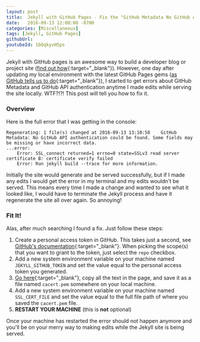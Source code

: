 ```yaml
---
layout: post
title:  Jekyll with GitHub Pages - Fix the "GitHub Metadata No GitHub API authentication could be found" Error
date:   2016-09-13 12:00:00 -0700
categories: [Miscellaneous]
tags: [Jekyll, GitHub Pages]
githubUrl: 
youtubeId: 1bQqkyvH5ps
---
```


Jekyll with GitHub pages is an awesome way to build a developer blog or project site ([find out how](http://knightcodes.com/miscellaneous/2016/04/25/jekyll-on-windows.html){:target="_blank"}). However, one day after updating my local environment with the latest GitHub Pages gems ([as GitHub tells us to do](https://help.github.com/articles/setting-up-your-github-pages-site-locally-with-jekyll/#keeping-your-site-up-to-date-with-the-github-pages-gem){:target="_blank"}), I started to get errors about GitHub Metadata and GitHub API authentication anytime I made edits while serving the site locally. WTF?!?! This post will tell you how to fix it.

### Overview

Here is the full error that I was getting in the console:

```
Regenerating: 1 file(s) changed at 2016-09-13 13:10:58    GitHub Metadata: No GitHub API authentication could be found. Some fields may be missing or have incorrect data.
...error:
    Error: SSL_connect returned=1 errno=0 state=SSLv3 read server certificate B: certificate verify failed
    Error: Run jekyll build --trace for more information.
```

Initially the site would generate and be served successfully, but if I made any edits I would get the error in my terminal and my edits wouldn't be served. This means every time I made a change and wanted to see what it looked like, I would have to terminate the Jekyll process and have it regenerate the site all over again. So annoying!

### Fit It!

Alas, after much searching I found a fix. Just follow these steps:

1. Create a personal access token in GitHub. This takes just a second, see [GitHub's documentation](https://help.github.com/articles/creating-an-access-token-for-command-line-use/){:target="_blank"}. When picking the scope(s) that you want to grant to the token, just select the `repo` checkbox.
2. Add a new system environment variable on your machine named `JEKYLL_GITHUB_TOKEN` and set the value equal to the personal access token you generated.
3. [Go here](https://curl.haxx.se/ca/cacert.pem){:target="_blank"}, copy all the text in the page, and save it as a file named `cacert.pem` somewhere on your local machine.
4. Add a new system environment variable on your machine  named `SSL_CERT_FILE` and set the value equal to the full file path of where you saved the `cacert.pem` file.
5. **RESTART YOUR MACHINE** (this is **not** optional)

Once your machine has restarted the error should not happen anymore and you'll be on your merry way to making edits while the Jekyll site is being served.